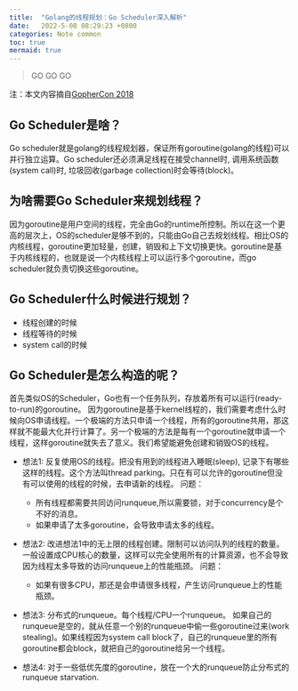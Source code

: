 ```yaml
---
title:  "Golang的线程规划：Go Scheduler深入解析"
date:   2022-5-08 08:29:23 +0800
categories: Note common 
toc: true
mermaid: true
---
```



> GO GO GO 

注：本文内容摘自[GopherCon 2018](https://www.youtube.com/watch?v=YHRO5WQGh0k)

## Go Scheduler是啥？
Go scheduler就是golang的线程规划器，保证所有goroutine(golang的线程)可以并行独立运算。Go scheduler还必须满足线程在接受channel时, 调用系统函数(system call)时, 垃圾回收(garbage collection)时会等待(block)。  

## 为啥需要Go Scheduler来规划线程？
因为goroutine是用户空间的线程，完全由Go的runtime所控制。所以在这一个更高的层次上，OS的scheduler是够不到的，只能由Go自己去规划线程。相比OS的内核线程，goroutine更加轻量，创建，销毁和上下文切换更快。goroutine是基于内核线程的，也就是说一个内核线程上可以运行多个goroutine，而go scheduler就负责切换这些goroutine。

## Go Scheduler什么时候进行规划？
* 线程创建的时候
* 线程等待的时候
* system call的时候

## Go Scheduler是怎么构造的呢？
首先类似OS的Scheduler，Go也有一个任务队列，存放着所有可以运行(ready-to-run)的goroutine。
因为goroutine是基于kernel线程的，我们需要考虑什么时候向OS申请线程。一个极端的方法只申请一个线程，所有的goroutine共用，那这样就不能最大化并行计算了。另一个极端的方法是每有一个goroutine就申请一个线程，这样goroutine就失去了意义。我们希望能避免创建和销毁OS的线程。
* 想法1: 反复使用OS的线程。把没有用到的线程进入睡眠(sleep), 记录下有哪些这样的线程。这个方法叫thread parking。只在有可以允许的goroutine但没有可以使用的线程的时候，去申请新的线程。
  问题：
  * 所有线程都需要共同访问runqueue,所以需要锁，对于concurrency是个不好的消息。
  * 如果申请了太多goroutine，会导致申请太多的线程。

* 想法2: 改进想法1中的无上限的线程创建。限制可以访问队列的线程的数量。一般设置成CPU核心的数量，这样可以完全使用所有的计算资源，也不会导致因为线程太多导致的访问runqueue上的性能瓶颈。 
  问题：
  * 如果有很多CPU，那还是会申请很多线程，产生访问runqueue上的性能瓶颈。
  
* 想法3: 分布式的runqueue。每个线程/CPU一个runqueue。 如果自己的runqueue是空的，就从任意一个别的runqueue中偷一些goroutine过来(work stealing)。如果线程因为system call block了，自己的runqueue里的所有goroutine都会block，就把自己的goroutine给另一个线程。

* 想法4: 对于一些低优先度的goroutine，放在一个大的runqueue防止分布式的runqueue starvation.